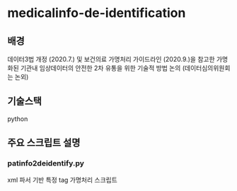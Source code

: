 # medicalinfo-de-identification

## 배경
데이터3법 개정 (2020.7.) 및 보건의료 가명처리 가이드라인 (2020.9.)을 참고한 가명화된 기관내 임상데이터의 안전한 2차 유통을 위한 기술적 방법 논의 (데이터심의위원회는 논외)

## 기술스택
python

## 주요 스크립트 설명

### patinfo2deidentify.py
xml 파서 기반 특정 tag 가명처리 스크립트
